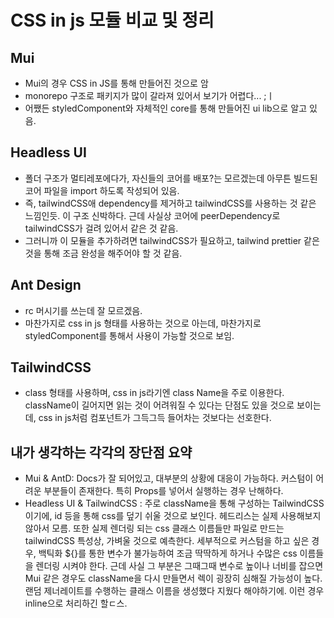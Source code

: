 # CSS in js 모듈 비교 및 정리

## Mui

- Mui의 경우 CSS in JS를 통해 만들어진 것으로 암
- monorepo 구조로 패키지가 많이 갈라져 있어서 보기가 어렵다... ;ㅣ
- 어쨌든 styledComponent와 자체적인 core를 통해 만들어진 ui lib으로 알고 있음.

## Headless UI

- 폴더 구조가 멀티레포에다가, 자신들의 코어를 배포?는 모르겠는데 아무튼 빌드된 코어 파일을 import 하도록 작성되어 있음.
- 즉, tailwindCSS애 dependency를 제거하고 tailwindCSS를 사용하는 것 같은 느낌인듯. 이 구조 신박하다. 근데 사실상 코어에 peerDependency로 tailwindCSS가 걸려 있어서 같은 것 같음.
- 그러니까 이 모듈을 추가하려면 tailwindCSS가 필요하고, tailwind prettier 같은 것을 통해 조금 완성을 해주어야 할 것 같음.

## Ant Design

- rc 머시기를 쓰는데 잘 모르겠음.
- 마찬가지로 css in js 형태를 사용하는 것으로 아는데, 마찬가지로 styledComponent를 통해서 사용이 가능할 것으로 보임.

## TailwindCSS

- class 형태를 사용하며, css in js라기엔 class Name을 주로 이용한다. className이 길어지면 읽는 것이 어려워질 수 있다는 단점도 있을 것으로 보이는데, css in js처럼 컴포넌트가 그득그득 들어차는 것보다는 선호한다.

## 내가 생각하는 각각의 장단점 요약

- Mui & AntD: Docs가 잘 되어있고, 대부분의 상황에 대응이 가능하다. 커스텀이 어려운 부분들이 존재한다. 특히 Props를 넣어서 실행하는 경우 난해하다.
- Headless UI & TailwindCSS : 주로 className을 통해 구성하는 TailwindCSS이기에, id 등을 통해 css를 덮기 쉬울 것으로 보인다. 헤드리스는 실제 사용해보지 않아서 모름. 또한 실제 렌더링 되는 css 클래스 이름들만 파일로 만드는 tailwindCSS 특성상, 가벼울 것으로 예측한다. 세부적으로 커스텀을 하고 싶은 경우, 백틱화 ${}를 통한 변수가 불가능하여 조금 딱딱하게 하거나 수많은 css 이름들을 렌더링 시켜야 한다. 근데 사실 그 부분은 그때그때 변수로 높이나 너비를 잡으면 Mui 같은 경우도 className을 다시 만들면서 렉이 굉장히 심해질 가능성이 높다. 랜덤 제너레이트를 수행하는 클래스 이름을 생성했다 지웠다 해야하기에. 이런 경우 inline으로 처리하긴 할ㄷ스.
